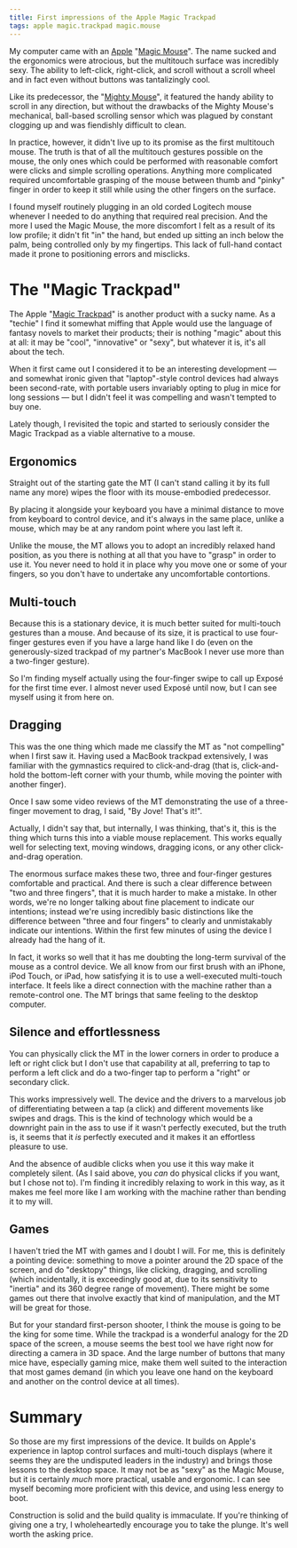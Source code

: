 ```yaml
---
title: First impressions of the Apple Magic Trackpad
tags: apple magic.trackpad magic.mouse
---
```


My computer came with an [Apple](/wiki/Apple) "[Magic Mouse](http://www.apple.com/magicmouse/)". The name sucked and the ergonomics were atrocious, but the multitouch surface was incredibly sexy. The ability to left-click, right-click, and scroll without a scroll wheel and in fact even without buttons was tantalizingly cool.

Like its predecessor, the "[Mighty Mouse](http://en.wikipedia.org/wiki/Apple_Mighty_Mouse)", it featured the handy ability to scroll in any direction, but without the drawbacks of the Mighty Mouse's mechanical, ball-based scrolling sensor which was plagued by constant clogging up and was fiendishly difficult to clean.

In practice, however, it didn't live up to its promise as the first multitouch mouse. The truth is that of all the multitouch gestures possible on the mouse, the only ones which could be performed with reasonable comfort were clicks and simple scrolling operations. Anything more complicated required uncomfortable grasping of the mouse between thumb and "pinky" finger in order to keep it still while using the other fingers on the surface.

I found myself routinely plugging in an old corded Logitech mouse whenever I needed to do anything that required real precision. And the more I used the Magic Mouse, the more discomfort I felt as a result of its low profile; it didn't fit "in" the hand, but ended up sitting an inch below the palm, being controlled only by my fingertips. This lack of full-hand contact made it prone to positioning errors and misclicks.

# The "Magic Trackpad"

The Apple "[Magic Trackpad](http://www.apple.com/magictrackpad/)" is another product with a sucky name. As a "techie" I find it somewhat miffing that Apple would use the language of fantasy novels to market their products; their is nothing "magic" about this at all: it may be "cool", "innovative" or "sexy", but whatever it is, it's all about the tech.

When it first came out I considered it to be an interesting development — and somewhat ironic given that "laptop"-style control devices had always been second-rate, with portable users invariably opting to plug in mice for long sessions — but I didn't feel it was compelling and wasn't tempted to buy one.

Lately though, I revisited the topic and started to seriously consider the Magic Trackpad as a viable alternative to a mouse.

## Ergonomics

Straight out of the starting gate the MT (I can't stand calling it by its full name any more) wipes the floor with its mouse-embodied predecessor.

By placing it alongside your keyboard you have a minimal distance to move from keyboard to control device, and it's always in the same place, unlike a mouse, which may be at any random point where you last left it.

Unlike the mouse, the MT allows you to adopt an incredibly relaxed hand position, as you there is nothing at all that you have to "grasp" in order to use it. You never need to hold it in place why you move one or some of your fingers, so you don't have to undertake any uncomfortable contortions.

## Multi-touch

Because this is a stationary device, it is much better suited for multi-touch gestures than a mouse. And because of its size, it is practical to use four-finger gestures even if you have a large hand like I do (even on the generously-sized trackpad of my partner's MacBook I never use more than a two-finger gesture).

So I'm finding myself actually using the four-finger swipe to call up Exposé for the first time ever. I almost never used Exposé until now, but I can see myself using it from here on.

## Dragging

This was the one thing which made me classify the MT as "not compelling" when I first saw it. Having used a MacBook trackpad extensively, I was familiar with the gymnastics required to click-and-drag (that is, click-and-hold the bottom-left corner with your thumb, while moving the pointer with another finger).

Once I saw some video reviews of the MT demonstrating the use of a three-finger movement to drag, I said, "By Jove! That's it!".

Actually, I didn't say that, but internally, I was thinking, that's it, this is the thing which turns this into a viable mouse replacement. This works equally well for selecting text, moving windows, dragging icons, or any other click-and-drag operation.

The enormous surface makes these two, three and four-finger gestures comfortable and practical. And there is such a clear difference between "two and three fingers", that it is much harder to make a mistake. In other words, we're no longer talking about fine placement to indicate our intentions; instead we're using incredibly basic distinctions like the difference between "three and four fingers" to clearly and unmistakably indicate our intentions. Within the first few minutes of using the device I already had the hang of it.

In fact, it works so well that it has me doubting the long-term survival of the mouse as a control device. We all know from our first brush with an iPhone, iPod Touch, or iPad, how satisfying it is to use a well-executed multi-touch interface. It feels like a direct connection with the machine rather than a remote-control one. The MT brings that same feeling to the desktop computer.

## Silence and effortlessness

You can physically click the MT in the lower corners in order to produce a left or right click but I don't use that capability at all, preferring to tap to perform a left click and do a two-finger tap to perform a "right" or secondary click.

This works impressively well. The device and the drivers to a marvelous job of differentiating between a tap (a click) and different movements like swipes and drags. This is the kind of technology which would be a downright pain in the ass to use if it wasn't perfectly executed, but the truth is, it seems that it *is* perfectly executed and it makes it an effortless pleasure to use.

And the absence of audible clicks when you use it this way make it completely silent. (As I said above, you *can* do physical clicks if you want, but I chose not to). I'm finding it incredibly relaxing to work in this way, as it makes me feel more like I am working with the machine rather than bending it to my will.

## Games

I haven't tried the MT with games and I doubt I will. For me, this is definitely a pointing device: something to move a pointer around the 2D space of the screen, and do "desktopy" things, like clicking, dragging, and scrolling (which incidentally, it is exceedingly good at, due to its sensitivity to "inertia" and its 360 degree range of movement). There might be some games out there that involve exactly that kind of manipulation, and the MT will be great for those.

But for your standard first-person shooter, I think the mouse is going to be the king for some time. While the trackpad is a wonderful analogy for the 2D space of the screen, a mouse seems the best tool we have right now for directing a camera in 3D space. And the large number of buttons that many mice have, especially gaming mice, make them well suited to the interaction that most games demand (in which you leave one hand on the keyboard and another on the control device at all times).

# Summary

So those are my first impressions of the device. It builds on Apple's experience in laptop control surfaces and multi-touch displays (where it seems they are the undisputed leaders in the industry) and brings those lessons to the desktop space. It may not be as "sexy" as the Magic Mouse, but it is certainly *much* more practical, usable and ergonomic. I can see myself becoming more proficient with this device, and using less energy to boot.

Construction is solid and the build quality is immaculate. If you're thinking of giving one a try, I wholeheartedly encourage you to take the plunge. It's well worth the asking price.
